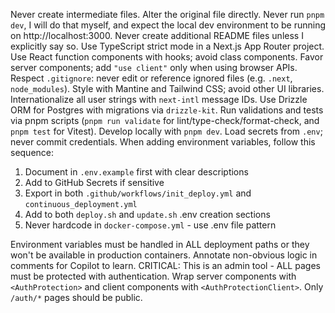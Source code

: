 Never create intermediate files. Alter the original file directly.
Never run `pnpm dev`, I will do that myself, and expect the local dev environment to be running on http://localhost:3000.
Never create additional README files unless I explicitly say so.
Use TypeScript strict mode in a Next.js App Router project.
Use React function components with hooks; avoid class components.
Favor server components; add `"use client"` only when using browser APIs.
Respect `.gitignore`: never edit or reference ignored files (e.g. `.next`, `node_modules`).
Style with Mantine and Tailwind CSS; avoid other UI libraries.
Internationalize all user strings with `next-intl` message IDs.
Use Drizzle ORM for Postgres with migrations via `drizzle-kit`.
Run validations and tests via pnpm scripts (`pnpm run validate` for lint/type-check/format-check, and `pnpm test` for Vitest).
Develop locally with `pnpm dev`.
Load secrets from `.env`; never commit credentials.
When adding environment variables, follow this sequence:

1. Document in `.env.example` first with clear descriptions
2. Add to GitHub Secrets if sensitive
3. Export in both `.github/workflows/init_deploy.yml` and `continuous_deployment.yml`
4. Add to both `deploy.sh` and `update.sh` .env creation sections
5. Never hardcode in `docker-compose.yml` - use .env file pattern

Environment variables must be handled in ALL deployment paths or they won't be available in production containers.
Annotate non-obvious logic in comments for Copilot to learn.
CRITICAL: This is an admin tool - ALL pages must be protected with authentication. Wrap server components with `<AuthProtection>` and client components with `<AuthProtectionClient>`. Only `/auth/*` pages should be public.
